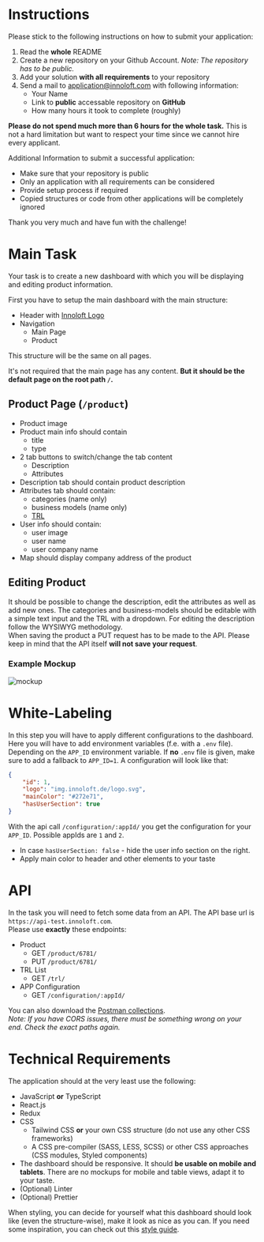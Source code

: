# Instructions
Please stick to the following instructions on how to submit your application:
1. Read the **whole** README
2. Create a new repository on your Github Account. *Note: The repository has to be public.*
3. Add your solution **with all requirements** to your repository
4. Send a mail to application@innoloft.com with following information: 
   * Your Name
   * Link to **public** accessable repository on **GitHub**
   * How many hours it took to complete (roughly)

**Please do not spend much more than 6 hours for the whole task.** This is not a hard limitation but want to respect your time since we cannot hire every applicant.

Additional Information to submit a successful application:
- Make sure that your repository is public
- Only an application with all requirements can be considered
- Provide setup process if required
- Copied structures or code from other applications will be completely ignored

Thank you very much and have fun with the challenge!

# Main Task
Your task is to create a new dashboard with which you will be displaying and editing product information.

First you have to setup the main dashboard with the main structure:
- Header with [Innoloft Logo](https://img.innoloft.com/logo.svg)
- Navigation
  - Main Page
  - Product

This structure will be the same on all pages.

It's not required that the main page has any content. **But it should be the default page on the root path `/`.**

## Product Page (`/product`)
- Product image
- Product main info should contain
  - title
  - type
- 2 tab buttons to switch/change the tab content
  - Description
  - Attributes
- Description tab should contain product description
- Attributes tab should contain:
  - categories (name only)
  - business models (name only)
  - [TRL](https://en.wikipedia.org/wiki/Technology_readiness_level)
- User info should contain:
  - user image
  - user name
  - user company name
- Map should display company address of the product

## Editing Product
It should be possible to change the description, edit the attributes as well as add new ones. The categories and business-models should be editable with a simple text input and the TRL with a dropdown. For editing the description follow the WYSIWYG methodology.  
When saving the product a PUT request has to be made to the API. Please keep in mind that the API itself **will not save your request**.
### Example Mockup
![mockup](mockup.jpg)

# White-Labeling
In this step you will have to apply different configurations to the dashboard. Here you will have to add environment variables (f.e. with a `.env` file). Depending on the `APP_ID` environment variable. If **no** `.env` file is given, make sure to add a fallback to `APP_ID=1`.
A configuration will look like that:
```json
{
    "id": 1,
    "logo": "img.innoloft.de/logo.svg",
    "mainColor": "#272e71",
    "hasUserSection": true
}
```
With the api call `/configuration/:appId/` you get the configuration for your `APP_ID`. Possible appIds are `1` and `2`.
* In case `hasUserSection: false` - hide the user info section on the right.
* Apply main color to header and other elements to your taste

# API
In the task you will need to fetch some data from an API. The API base url is `https://api-test.innoloft.com`.  
Please use **exactly** these endpoints:
- Product
  - GET `/product/6781/`
  - PUT `/product/6781/`
- TRL List
  - GET `/trl/`
- APP Configuration
  - GET `/configuration/:appId/`

You can also download the [Postman collections](https://api-test.innoloft.com/postman_collection.json).  
*Note: If you have CORS issues, there must be something wrong on your end. Check the exact paths again.*
# Technical Requirements

The application should at the very least use the following:

- JavaScript **or** TypeScript
- React.js
- Redux
- CSS
  - Tailwind CSS **or** your own CSS structure (do not use any other CSS frameworks)
  - A CSS pre-compiler (SASS, LESS, SCSS) or other CSS approaches (CSS modules, Styled components)
- The dashboard should be responsive. It should **be usable on mobile and tablets**. There are no mockups for mobile and table views, adapt it to your taste.
- (Optional) Linter
- (Optional) Prettier

When styling, you can decide for yourself what this dashboard should look like (even the structure-wise), make it look as nice as you can. If you need some inspiration, you can check out this [style guide](https://img.innoloft.com/pdf/styleguide_innoloft.pdf).

